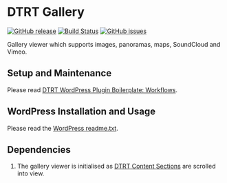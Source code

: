 # DTRT Gallery

[![GitHub release](https://img.shields.io/github/release/dotherightthing/wpdtrt-gallery.svg)](https://github.com/dotherightthing/wpdtrt-gallery/releases) [![Build Status](https://travis-ci.org/dotherightthing/wpdtrt-gallery.svg?branch=master)](https://travis-ci.org/dotherightthing/wpdtrt-gallery) [![GitHub issues](https://img.shields.io/github/issues/dotherightthing/wpdtrt-gallery.svg)](https://github.com/dotherightthing/wpdtrt-gallery/issues)

Gallery viewer which supports images, panoramas, maps, SoundCloud and Vimeo.

## Setup and Maintenance

Please read [DTRT WordPress Plugin Boilerplate: Workflows](https://github.com/dotherightthing/wpdtrt-plugin-boilerplate/wiki/Workflows).

## WordPress Installation and Usage

Please read the [WordPress readme.txt](readme.txt).

## Dependencies

1. The gallery viewer is initialised as [DTRT Content Sections](https://github.com/dotherightthing/wpdtrt-contentsections) are scrolled into view.
